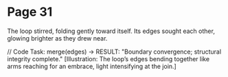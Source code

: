 # Page 31

The loop stirred, folding gently toward itself.
Its edges sought each other, glowing brighter as they drew near.

// Code Task: merge(edges) → RESULT: "Boundary convergence; structural integrity complete."
[Illustration: The loop’s edges bending together like arms reaching for an embrace, light intensifying at the join.]
